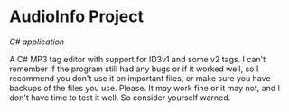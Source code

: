 AudioInfo Project
============

*C# application*

A C# MP3 tag editor with support for ID3v1 and some v2 tags. I can't remember if the program still had any bugs or if it worked well, so I recommend you don't use it on important files, or make sure you have backups of the files you use. Please. It may work fine or it may not, and I don't have time to test it well. So consider yourself warned.
